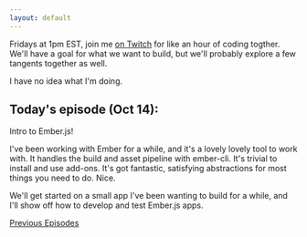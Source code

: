```yaml
---
layout: default
---
```


Fridays at 1pm EST, join me [on Twitch](https://www.twitch.tv/courajs)
for like an hour of coding togther. We'll have a goal for what we want
to build, but we'll probably explore a few tangents together as well.

I have no idea what I'm doing.

<h2>Today's episode (Oct 14):</h2>
Intro to Ember.js!

I've been working with Ember for a while, and it's a lovely lovely tool
to work with. It handles the build and asset pipeline with ember-cli.
It's trivial to install and use add-ons. It's got fantastic, satisfying
abstractions for most things you need to do. Nice.

We'll get started on a small app I've been wanting to build for a while,
and I'll show off how to develop and test Ember.js apps.

[Previous Episodes](episodes)
